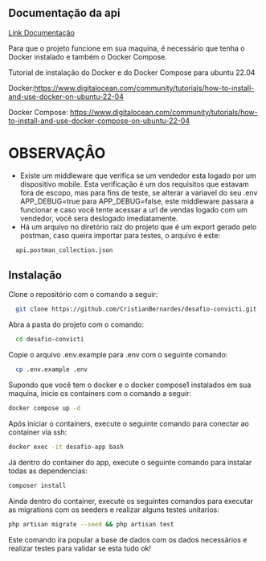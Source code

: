 ## Documentação da api

[Link Documentação](https://documenter.getpostman.com/view/2153586/2s8ZDX4NXX)

Para que o projeto funcione em sua maquina, é necessário que tenha o Docker instalado
e também o Docker Compose.

Tutorial de instalação do Docker e do Docker Compose para ubuntu 22.04

Docker:https://www.digitalocean.com/community/tutorials/how-to-install-and-use-docker-on-ubuntu-22-04

Docker Compose: https://www.digitalocean.com/community/tutorials/how-to-install-and-use-docker-compose-on-ubuntu-22-04

# OBSERVAÇÂO

-   Existe um middleware que verifica se um vendedor esta logado por um dispositivo mobile. Esta verificação é um dos requisitos que estavam fora de escopo, mas para fins de teste, se alterar a variavel do seu .env APP_DEBUG=true para APP_DEBUG=false, este middleware passara a funcionar e caso você tente acessar a url de vendas logado com um vendedor, você sera deslogado imediatamente.
-   Há um arquivo no diretório raiz do projeto que é um export gerado pelo postman, caso queira importar para testes, o arquivo é este:

```bash
  api.postman_collection.json
```

## Instalação

Clone o repositório com o comando a seguir:

```bash
  git clone https://github.com/CristianBernardes/desafio-convicti.git
```

Abra a pasta do projeto com o comando:

```bash
  cd desafio-convicti
```

Copie o arquivo .env.example para .env com o seguinte comando:

```bash
  cp .env.example .env
```

Supondo que você tem o docker e o docker compose1 instalados em sua maquina, inicie os containers com o comando a seguir:

```bash
docker compose up -d
```

Após iniciar o containers, execute o seguinte comando para conectar ao container via ssh:

```bash
docker exec -it desafio-app bash
```

Já dentro do container do app, execute o seguinte comando para instalar todas as dependencias:

```bash
composer install
```

Ainda dentro do container, execute os seguintes comandos para executar as migrations com os seeders e realizar alguns testes unitarios:

```bash
php artisan migrate --seed && php artisan test
```

Este comando ira popular a base de dados com os dados necessários e realizar testes para validar se esta tudo ok!
